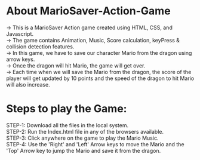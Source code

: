 # About MarioSaver-Action-Game
-> This is a MarioSaver Action game created using HTML, CSS, and Javascript.<br>
-> The game contains Animation, Music, Score calculation, keyPress & collision detection features.<br>
-> In this game, we have to save our character Mario from the dragon using arrow keys.<br>
-> Once the dragon will hit Mario, the game will get over.<br>
-> Each time when we will save the Mario from the dragon, the score of the player will get updated by 10 points and the speed of the dragon to hit Mario will also increase.<br>

# Steps to play the Game:<br>
STEP-1: Download all the files in the local system.<br>
STEP-2: Run the Index.html file in any of the browsers available.<br>
STEP-3: Click anywhere on the game to play the Mario Music.<br>
STEP-4: Use the 'Right' and 'Left' Arrow keys to move the Mario and the 'Top' Arrow key to jump the Mario and save it from the dragon.<br>
